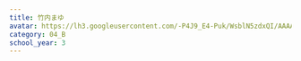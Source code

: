 ```yaml
---
title: 竹内まゆ
avatar: https://lh3.googleusercontent.com/-P4J9_E4-Puk/WsblN5zdxQI/AAAAAAAAEa4/GVSPuKycpA0I0PwQBkY3npKXtuXmaV6agCE0YBhgL/s400-p/DSC06567.jpg
category: 04_B
school_year: 3
---
```

